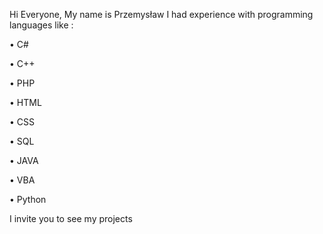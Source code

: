Hi Everyone, My name is Przemysław 
I had experience with programming languages like :

•	C#

•	C++

•	PHP

•	HTML

•	CSS

•	SQL

•	JAVA

•	VBA

•	Python

I invite you to see my projects

